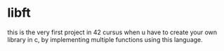 # libft
this is the very first project in 42 cursus
when u have to create your own library in c, by implementing multiple functions using this language.
